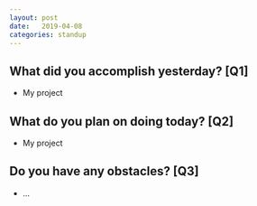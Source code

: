 ```yaml
---
layout:	post
date:	2019-04-08
categories:	standup
---
```

## What did you accomplish yesterday? [Q1]

- My project

## What do you plan on doing today? [Q2]

- My project

## Do you have any obstacles? [Q3]

- ...